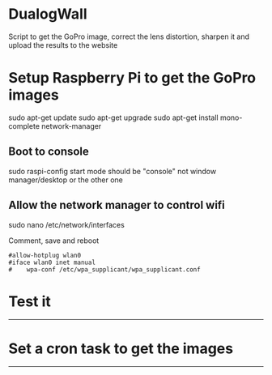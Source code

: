 # DualogWall
Script to get the GoPro image, correct the lens distortion, sharpen it and upload the results to the website

# Setup Raspberry Pi to get the GoPro images
sudo apt-get update
sudo apt-get upgrade
sudo apt-get install mono-complete network-manager

## Boot to console
sudo raspi-config start mode should be "console" not window manager/desktop or the other one

## Allow the network manager to control wifi
sudo nano /etc/network/interfaces

Comment, save and reboot

    #allow-hotplug wlan0
    #iface wlan0 inet manual
    #    wpa-conf /etc/wpa_supplicant/wpa_supplicant.conf

# Test it
---

# Set a cron task to get the images
---
